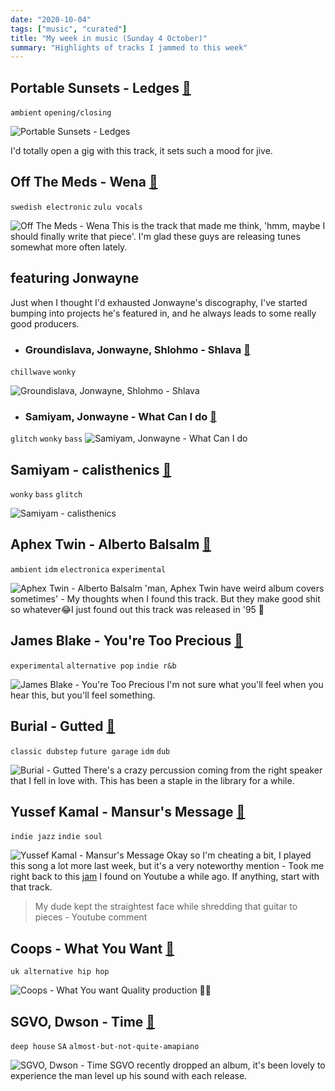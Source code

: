 ```yaml
---
date: "2020-10-04"
tags: ["music", "curated"]
title: "My week in music (Sunday 4 October)"
summary: "Highlights of tracks I jammed to this week"
---
```


## Portable Sunsets - Ledges [🔗](https://youtu.be/DcYusIETvsg?list=TLPQMDMxMDIwMjCORiZPTQ94FA)
`ambient` `opening/closing` 

![Portable Sunsets - Ledges](https://i.scdn.co/image/ab67616d00001e023b2010127c3788c7796d4f25)

I'd totally open a gig with this track, it sets such a mood for jive.

## Off The Meds - Wena [🔗](https://youtu.be/8HPBXd872sc)
`swedish electronic` `zulu vocals`

![Off The Meds - Wena](https://i.scdn.co/image/ab67616d00001e02e4a37d391d61a5c3ecc29aba)
This is the track that made me think, 'hmm, maybe I should finally write that piece'. I'm glad these guys are releasing tunes somewhat more often lately.

## featuring Jonwayne
Just when I thought I'd exhausted Jonwayne's discography, I've started bumping into projects he's featured in, and he always leads to some really good producers.

- ### Groundislava, Jonwayne, Shlohmo - Shlava [🔗](https://youtu.be/mRpmc-2mvIQ)
`chillwave` `wonky`

![Groundislava, Jonwayne, Shlohmo - Shlava](https://i.scdn.co/image/ab67616d00001e02a3bd2c1539bb9d5a36ed0e07)

- ### Samiyam, Jonwayne - What Can I do [🔗](https://youtu.be/XWSUbK0r_r8?list=TLPQMDMxMDIwMjCORiZPTQ94FA)
`glitch` `wonky` `bass`
![Samiyam, Jonwayne - What Can I do](https://i.scdn.co/image/ab67616d00001e02d50ac5c93176ec08a96ed239)
<br/>

## Samiyam - calisthenics [🔗](https://youtu.be/oxuV6zyemWI?list=TLPQMDMxMDIwMjCORiZPTQ94FA)
`wonky` `bass` `glitch` 

![Samiyam - calisthenics](https://i.scdn.co/image/ab67616d00001e02b70da10aba9e1f561e8d696b)

## Aphex Twin - Alberto Balsalm [🔗](https://youtu.be/mUT3KoxVzQg)
`ambient` `idm` `electronica` `experimental`

![Aphex Twin - Alberto Balsalm](https://i.scdn.co/image/ab67616d00001e02c34c84629aa6f6e1c8ba5ac7)
'man, Aphex Twin have weird album covers sometimes' - My thoughts when I found this track. But they make good shit so whatever😂I just found out this track was released in '95 🤯

## James Blake - You're Too Precious [🔗](https://youtu.be/6WfY8wixwD8)
`experimental` `alternative pop` `indie r&b` 

![James Blake - You're Too Precious](https://i.scdn.co/image/ab67616d00001e022fd0c566a2db806842b61460)
I'm not sure what you'll feel when you hear this, but you'll feel something.

## Burial - Gutted [🔗](https://youtu.be/PtAuyb2onFE)
`classic dubstep` `future garage` `idm` `dub`

![Burial - Gutted](https://i.scdn.co/image/ab67616d00001e0265de6cd998a4cc150ed6229c)
There's a crazy percussion coming from the right speaker that I fell in love with. This has been a staple in the library for a while.

## Yussef Kamal - Mansur's Message [🔗](https://youtu.be/Dqk0LtYpKEg)
`indie jazz` `indie soul`

![Yussef Kamal - Mansur's Message](https://i.scdn.co/image/ab67616d00001e029db63254bf5a8be73bbaed21)
Okay so I'm cheating a bit, I played this song a lot more last week, but it's a very noteworthy mention - Took me right back to this [jam](https://youtu.be/NwVtIPeYIeQ) I found on Youtube a while ago. If anything, start with that track. 
> My dude kept the straightest face while shredding that guitar to pieces - Youtube comment

## Coops - What You Want [🔗](https://youtu.be/IRSCepOibj8)
`uk alternative hip hop`

![Coops - What You want](https://i.scdn.co/image/ab67616d00001e02700843ba67e3cde661731a65)
Quality production 👌🏾

## SGVO, Dwson - Time [🔗](https://youtu.be/INC-PtaLOIU?list=TLPQMDMxMDIwMjCORiZPTQ94FA)
`deep house` `SA` `almost-but-not-quite-amapiano` 

![SGVO, Dwson - Time](https://i.scdn.co/image/ab67616d00001e028fe1375970e98b3a0e5ef86c)
SGVO recently dropped an album, it's been lovely to experience the man level up his sound with each release.

